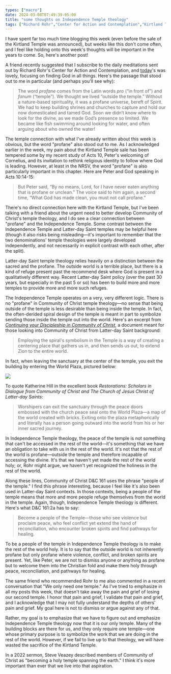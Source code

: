 ```yaml
---
types: ["macro"]
date: 2024-03-08T07:49:39-05:00
title: "some thoughts on Independence Temple theology"
tags: ["Richard Rohr","Center for Action and Contemplation","Kirtland Temple","Independence Temple","Introduction to Scripture","Community of Christ","Restorations"]
---
```

I have spent far too much time blogging this week (even before the sale of the Kirtland Temple was announced), but weeks like this don't come often, and I feel like holding onto this week's thoughts will be important in the years to come. So, here's another post!

A friend recently suggested that I subscribe to the daily meditations sent out by Richard Rohr's Center for Action and Contemplation, and [today](https://cac.org/daily-meditations/god-in-all-things/)'s was lovely, focusing on finding God in all things. Here's the passage that stood out to me in particular (and perhaps you'll see why):

> The word *profane* comes from the Latin words *pro* (“in front of”) and *fanum* (“temple”). We thought we lived “outside the temple.” Without a nature-based spirituality, it was a profane universe, bereft of Spirit. We had to keep building shrines and churches to capture and hold our now domesticated and tamed God. Soon we didn’t know where to look for the divine, as we made God’s presence so limited. We became like fish swimming around looking for water, and often arguing about who owned the water!

The temple connection with what I've already written about this week is obvious, but the word "profane" also stood out to me. As I acknowledged earlier in the week, my pain about the Kirtland Temple sale has been tempered some by my recent study of Acts 10, Peter's welcoming of Cornelius, and its invitation to rethink religious identity to follow where God is leading. However, at least in the NRSV, the word "profane" is also particularly important in this chapter. Here are Peter and God speaking in Acts 10:14-15:

> But Peter said, “By no means, Lord, for I have never eaten anything that is profane or unclean.” The voice said to him again, a second time, “What God has made clean, you must not call profane.”

There's no direct connection here with the Kirtland Temple, but I've been talking with a friend about the urgent need to better develop Community of Christ's temple theology, and I do see a clear connection between "profane" and the Independence Temple. Some contrast between the Independence Temple and Latter-day Saint temples may be helpful here (though it also risks being misleading—it's important to remember that the two denominations' temple theologies were largely developed independently, and not necessarily in explicit contrast with each other, after the split). 

Latter-day Saint temple theology relies heavily on a distinction between the sacred and the profane. The outside world is a terrible place, but there is a kind of refuge present past the recommend desk where God is present in a qualitatively different way. Recent Latter-day Saint policy (over the past 30 years, but especially in the past 5 or so) has been to build more and more temples to provide more and more such refuges. 

The Independence Temple operates on a very, very different logic. There is no "profane" in Community of Christ temple theology—no sense that being outside of the temple is less desirable than being inside the temple. In fact, the often-derided spiral design of the temple is meant in part to symbolize sending those inside the temple out into the world. Here's an excerpt from *[Continuing your Discipleship in Community of Christ](https://www.cofchrist-foresthills.org/continuing-your-discipleship.pdf)*, a document meant for those looking into Community of Christ from Latter-day Saint background: 

> Employing the spiral's symbolism in the Temple is a way of creating a centering place that gathers us in, and then sends us out, to extend Zion to the entire world.

In fact, when leaving the sanctuary at the center of the temple, you exit the building by entering the World Plaza, pictured below: 

![](/world_plaza.jpeg)

To quote Katherine Hill in the excellent book *Restorations: Scholars in Dialogue from Community of Christ and The Church of Jesus Christ of Latter-day Saints*:

> Worshipers can exit the sanctuary through the peace doors embossed with the church peace seal onto the World Plaza—a map of the world created with bricks. Exiting onto the plaza metaphorically and literally has a person going outward into the world from his or her inner sacred journey.

In Independence Temple theology, the peace of the temple is not something that can't be accessed in the rest of the world—it's something that we have an obligation to take with us in the rest of the world. It's not that the rest of the world is profane—outside the temple and therefore incapable of accessing the divine. It's that we haven't yet made the rest of the world holy; or, Rohr might argue, we haven't yet recognized the holiness in the rest of the world.

Along these lines, Community of Christ D&C 161 uses the phrase "people of the temple." I find this phrase interesting, because I feel like it's also been used in Latter-day Saint contexts. In those contexts, being a people of the temple means that more and more people refuge themselves from the world in the temple. Again, though, Independence Temple theology is different. Here's what D&C 161:2a has to say:

> Become a people of the Temple—those who see violence but proclaim peace, who feel conflict yet extend the hand of reconciliation, who encounter broken spirits and find pathways for healing.

To be a people of the temple in Independence Temple theology is to make the rest of the world holy. It is to say that the outside world is not inherently profane but only profane where violence, conflict, and broken spirits are present. Yet, like Peter, we are not to dismiss anyone or anything as profane but to welcome them into the Christian fold and make them holy through peace, reconciliation, and pathways for healing.

The same friend who recommended Rohr to me also commented in a recent conversation that "We only need one temple." As I've tried to emphasize in all my posts this week, that doesn't take away the pain and grief of losing our second temple. I honor that pain and grief, I validate that pain and grief, and I acknowledge that I may not fully understand the depths of others' pain and grief. My goal here is not to dismiss or argue against any of that. 

Rather, my goal is to emphasize that we have to figure out and emphasize Independence Temple theology now that it is our only temple. Many of the building blocks are there for us, and they only require one temple—one whose primary purpose is to symbolize the work that we are doing in the rest of the world. However, if we fail to live up to that theology, we will have wasted the sacrifice of the Kirtland Temple.

In a 2022 sermon, Steve Veazey described members of Community of Christ as "becoming a holy temple spanning the earth." I think it's more important than ever that we live into that aspiration.
